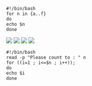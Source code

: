 <!-- Author: Aman Kumar -->
<!-- Created Date: 17-Aug-2025 -->
<!--Purpose: This is a test script for my initial understand of the basics of for loop in bash scripting.-->
```
#!/bin/bash
for n in {a..f}
do
echo $n
done
```
![](https://github.com/amancs1422/Practice_Shell_Scripting/blob/b46ca074394abb3c163c6bb0e1613ecc877870b5/Images/looptest1.jpg)
![](https://github.com/amancs1422/Practice_Shell_Scripting/blob/5a9db13794183236b249f26699dfad44db26ecc3/Images/looptest2.jpg)
![](https://github.com/amancs1422/Practice_Shell_Scripting/blob/6a24a5502948aeefee72f2690592910081391e33/Images/looptest3.jpg)
![](https://github.com/amancs1422/Practice_Shell_Scripting/blob/6a24a5502948aeefee72f2690592910081391e33/Images/looptest4.jpg)
```
#!/bin/bash
read -p "Please count to : " n
for ((i=1 ; i<=$n ; i++));
do
echo $i
done
```
<!---->
<!-- End of File -->